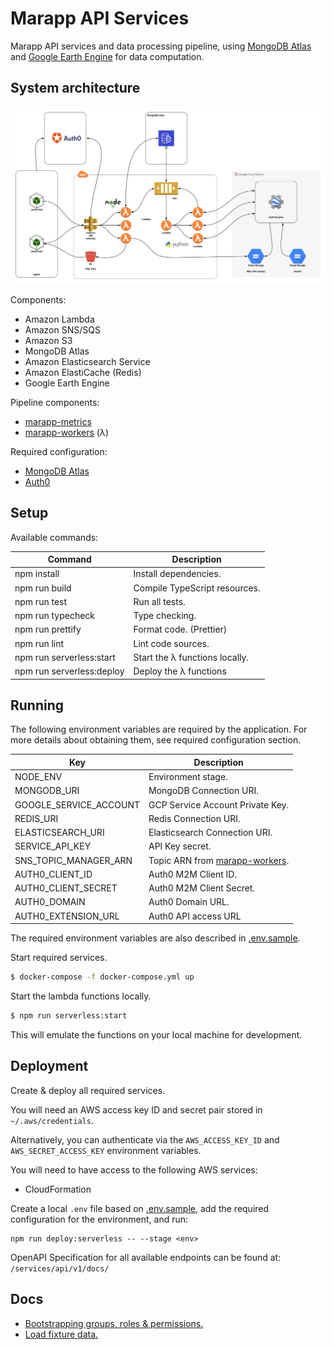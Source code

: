 # Marapp API Services

Marapp API services and data processing pipeline, using [MongoDB Atlas](https://www.mongodb.com/cloud/atlas) and [Google Earth Engine](https://earthengine.google.com) for data computation.

## System architecture

![](docs/resources/marapp-architecture-v3.jpg)

Components:
- Amazon Lambda
- Amazon SNS/SQS
- Amazon S3
- MongoDB Atlas
- Amazon Elasticsearch Service 
- Amazon ElastiCache (Redis)
- Google Earth Engine

Pipeline components:
- [marapp-metrics](https://github.com/natgeosociety/marapp-metrics)
- [marapp-workers](https://github.com/natgeosociety/marapp-workers) (λ)

Required configuration:
- [MongoDB Atlas](docs/mongodb-atlas-configuration.md)
- [Auth0](docs/auth0-configuration.md)

## Setup

Available commands:

| Command                   | Description                    |
| ------------------------- | ------------------------------ |
| npm install               | Install dependencies.          |
| npm run build             | Compile TypeScript resources.  |
| npm run test              | Run all tests.                 |
| npm run typecheck         | Type checking.                 |
| npm run prettify          | Format code. (Prettier)        |
| npm run lint              | Lint code sources.             |
| npm run serverless:start  | Start the λ functions locally. |
| npm run serverless:deploy | Deploy the λ functions         |

## Running

The following environment variables are required by the application. For more details about obtaining them, see required configuration section.


| **Key**                | **Description**                                                                  |
| ---------------------- |----------------------------------------------------------------------------------|
| NODE_ENV               | Environment stage.                                                               |
| MONGODB_URI            | MongoDB Connection URI.                                                          |
| GOOGLE_SERVICE_ACCOUNT | GCP Service Account Private Key.                                                 |
| REDIS_URI              | Redis Connection URI.                                                            |
| ELASTICSEARCH_URI      | Elasticsearch Connection URI.                                                    |
| SERVICE_API_KEY        | API Key secret.                                                                  |
| SNS_TOPIC_MANAGER_ARN  | Topic ARN from [marapp-workers](https://github.com/natgeosociety/marapp-workers).|
| AUTH0_CLIENT_ID        | Auth0 M2M Client ID.                                                             |
| AUTH0_CLIENT_SECRET    | Auth0 M2M Client Secret.                                                         |
| AUTH0_DOMAIN           | Auth0 Domain URL.                                                                |
| AUTH0_EXTENSION_URL    | Auth0 API access URL                                                             |

The required environment variables are also described in [.env.sample](.env.sample).

Start required services. 

```bash
$ docker-compose -f docker-compose.yml up
```

Start the lambda functions locally.

```bash
$ npm run serverless:start
```

This will emulate the functions on your local machine for development. 

## Deployment

Create & deploy all required services. 

You will need an AWS access key ID and secret pair stored in `~/.aws/credentials`.

Alternatively, you can authenticate via the `AWS_ACCESS_KEY_ID` and `AWS_SECRET_ACCESS_KEY` environment variables.

You will need to have access to the following AWS services:
- CloudFormation

Create a local `.env` file based on [.env.sample](.env.sample), add the required configuration for the environment, and run:

```shell script
npm run deploy:serverless -- --stage <env>
```
OpenAPI Specification for all available endpoints can be found at: `/services/api/v1/docs/`

## Docs
- [Bootstrapping groups, roles & permissions.](docs/bootstrap-groups-roles-permissions.md)
- [Load fixture data.](docs/bootstrap-fixture-data.md)
